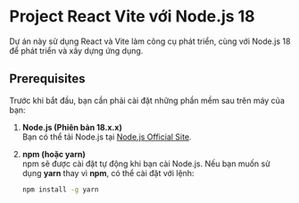 # Project React Vite với Node.js 18

Dự án này sử dụng React và Vite làm công cụ phát triển, cùng với Node.js 18 để phát triển và xây dựng ứng dụng.

## Prerequisites

Trước khi bắt đầu, bạn cần phải cài đặt những phần mềm sau trên máy của bạn:

1. **Node.js (Phiên bản 18.x.x)**  
   Bạn có thể tải Node.js tại [Node.js Official Site](https://nodejs.org/).
   
2. **npm (hoặc yarn)**  
   npm sẽ được cài đặt tự động khi bạn cài Node.js. Nếu bạn muốn sử dụng **yarn** thay vì **npm**, có thể cài đặt với lệnh:
   ```bash
   npm install -g yarn
